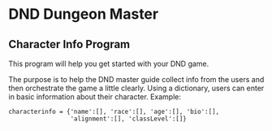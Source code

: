# DND Dungeon Master

## Character Info Program
This program will help you get started with your DND game. 

The purpose is to help the DND master guide collect info from the users and then orchestrate the game a little clearly.
Using a dictionary, users can enter in basic information about their character.
Example:

```
characterinfo = {'name':[], 'race':[], 'age':[], 'bio':[],
                 'alignment':[], 'classLevel':[]} 
```
